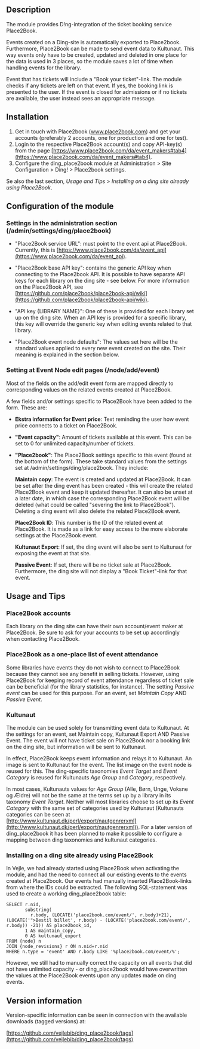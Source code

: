 Description
-----------
The module provides D!ng-integration of the ticket booking service Place2Book.
 
Events created on a Ding-site is automatically exported to Place2book. Furthermore, Place2Book can be made to send event data to Kultunaut. This way events only have to be created, updated and deleted in one place for the data is used in 3 places, so the module saves a lot of time when handling events for the library.

Event that has tickets will include a "Book your ticket"-link. The module checks if any tickets are left on that event. If yes, the booking link is presented to the user. If the event is closed for admissions or if no tickets are available, the user instead sees an appropriate message.


Installation
------------

1. Get in touch with Place2book (www.place2book.com) and get your accounts (preferably 2 accounts, one for production and one for test).
2. Login to the respective Place2Book account(s) and copy API-key(s) from the page [https://www.place2book.com/da/event_makers#tab4](https://www.place2book.com/da/event_makers#tab4).
3. Configure the ding_place2book module at Administration > Site Configuration > Ding! > Place2book settings.

Se also the last section, *Usage and Tips* > *Installing on a ding site already using Place2Book*.


Configuration of the module
---------------------------

### Settings in the administration section (/admin/settings/ding/place2book)

* "Place2Book service URL": must point to the event api at Place2Book. Currently, this is  [https://www.place2book.com/da/event_api](https://www.place2book.com/da/event_api).

* "Place2Book base API key": contains the generic API key when connecting to the  Place2book API. It is possible to have separate API keys for each library on the ding site - see below. For more information on the Place2Book API, see [https://github.com/place2book/place2book-api/wiki](https://github.com/place2book/place2book-api/wiki).

* "API key {LIBRARY NAME}": One of these is provided for each library set up on the ding site. When an API key is provided for a specific library, this key will override the generic key when editing events related to that library.
 
* "Place2Book event node defaults": The values set here will be the standard values applied to every new event created on the site. Their meaning is explained in the section below. 

### Setting at Event Node edit pages (/node/add/event)

Most of the fields on the add/edit event form are mapped directly to corresponding values on the related events created at Place2Book. 

A few fields and/or settings specific to Place2Book have been added to the form. These are:

* **Ekstra information for Event price**: Text reminding the user how event price connects to a ticket on Place2Book.

* **"Event capacity"**: Amount of tickets available at this event. This can be set to 0 for unlimited capacity/number of tickets.

* **"Place2book"**: The Place2Book settings specific to this event (found at the bottom of the form). These take standard values from the settings set at /admin/settings/ding/place2book. They include:

    **Maintain copy**: The event is created and updated at Place2Book. It can be set after the ding event has been created - this will create the related Place2Book event and keep it updated thereafter. It can also be unset at a later date, in which case the corresponding Place2Book event will be deleted (what could be called "severing the link to Place2Book"). Deleting a ding event will also delete the related Place2Book event.

    **Place2Book ID**: This number is the ID of the related event at Place2Book. It is made as a link for easy access to the more elaborate settings at the Place2Book event.

    **Kultunaut Export**: If set, the ding event will also be sent to Kultunaut for exposing the event at that site. 

    **Passive Event**: If set, there will be no ticket sale at Place2Book. Furthermore, the ding site will not display a "Book Ticket"-link for that event.


Usage and Tips
--------------

### Place2Book accounts

Each library on the ding site can have their own account/event maker at Place2Book. Be sure to ask for your accounts to be set up accordingly when contacting Place2Book. 

### Place2Book as a one-place list of event attendance

Some libraries have events they do not wish to connect to Place2Book because they cannot see any benefit in selling tickets. However, using Place2Book for keeping record of event attendance regardless of ticket sale can be beneficial (for the library statistics, for instance). The setting *Passive event* can be used for this purpose. For an event, set *Maintain Copy* AND *Passive Event*.  

### Kultunaut

The module can be used solely for transmitting event data to Kultunaut. At the settings for an event, set Maintain copy, Kultunaut Export AND Passive Event. The event will not have ticket sale on Place2Book nor a booking link on the ding site, but information will be sent to Kultunaut.

In effect, Place2Book keeps event information and relays it to Kultunaut. An image is sent to Kultunaut for the event. The list image on the event node is reused for this. The ding-specific taxonomies *Event Target* and *Event Category* is reused for Kultunauts *Age Group* and *Category*, respectively. 

In most cases, Kultunauts values for *Age Group* (Alle, Børn, Unge, Voksne og Ældre) will not be the same at the terms set up by a library in its taxonomy *Event Target*. Neither will most libraries choose to set up its *Event Category* with the same set of categories used by Kultunaut (Kultunauts categories can be seen at [http://www.kultunaut.dk/perl/export/nautgenrerxml](http://www.kultunaut.dk/perl/export/nautgenrerxml)). For a later version of ding_place2book it has been planned to make it possible to configure a mapping between ding taxonomies and kultunaut categories.    


### Installing on a ding site already using Place2Book

In Vejle, we had already started using Place2Book when activating the module, and had the need to connect all our existing events to the events created at Place2book. Our events had manually inserted Place2Book-links from where the IDs could be extracted. The following SQL-statement was used to create a working ding_place2book table: 

    SELECT r.nid, 
           substring(
             r.body, (LOCATE('place2book.com/event/', r.body)+21), (LOCATE('">Bestil billet', r.body) - (LOCATE('place2book.com/event/', r.body)) -21)) AS place2book_id, 
           1 AS maintain_copy, 
           0 AS kultunaut_export 
    FROM {node} n 
    JOIN {node_revisions} r ON n.nid=r.nid 
    WHERE n.type = 'event' AND r.body LIKE '%place2book.com/event/%';

However, we still had to manually correct the capacity on all events that did not have unlimited capacity - or ding_place2book would have overwritten the values at the Place2Book events upon any updates made on ding events.


Version information
-------------------

Version-specific information can be seen in connection with the available downloads (tagged versions) at:

[https://github.com/vejlebib/ding_place2book/tags](https://github.com/vejlebib/ding_place2book/tags)

